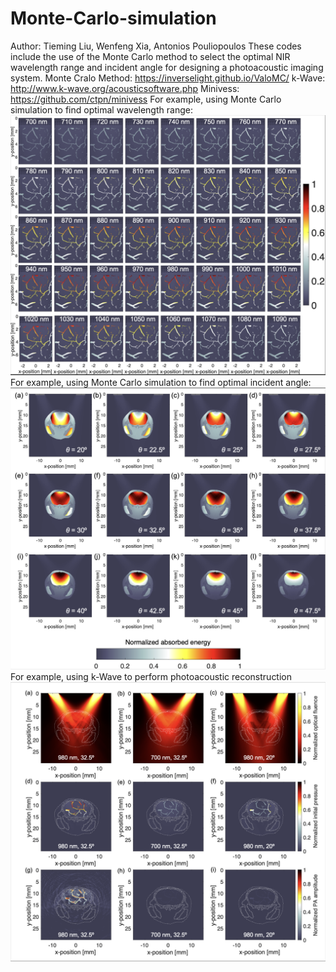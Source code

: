 # Monte-Carlo-simulation

Author: Tieming Liu, Wenfeng Xia, Antonios Pouliopoulos
These codes include the use of the Monte Carlo method to select the optimal NIR wavelength range and incident angle for designing a photoacoustic imaging system.
Monte Cralo Method: https://inverselight.github.io/ValoMC/
k-Wave: http://www.k-wave.org/acousticsoftware.php
Minivess: https://github.com/ctpn/minivess
For example, using Monte Carlo simulation to find optimal wavelength range:
![image](https://github.com/tiemingliu/Monte-Carlo-simulation/blob/main/optimal%20wavelength.png)
For example, using Monte Carlo simulation to find optimal incident angle:
![image](https://github.com/tiemingliu/Monte-Carlo-simulation/blob/main/incident%20angle.png)
For example, using k-Wave to perform photoacoustic reconstruction
![image](https://github.com/tiemingliu/Monte-Carlo-simulation/blob/main/photoacoustic%20reconstruction.png)
